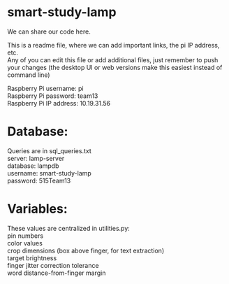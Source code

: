 # smart-study-lamp
We can share our code here. <br />

This is a readme file, where we can add important links, the pi IP address, etc. <br />
Any of you can edit this file or add additional files, just remember to push your changes (the desktop UI or web versions make this easiest instead of command line) <br />

Raspberry Pi username: pi <br />
Raspberry Pi password: team13 <br />
Raspberry Pi IP address: 10.19.31.56 <br />
# Database:
Queries are in sql_queries.txt <br />
server: lamp-server <br />
database: lampdb <br />
username: smart-study-lamp <br />
password: 515Team13 <br />

# Variables:
These values are centralized in utilities.py: <br />
pin numbers <br />
color values <br />
crop dimensions (box above finger, for text extraction) <br />
target brightness <br />
finger jitter correction tolerance <br />
word distance-from-finger margin <br />
